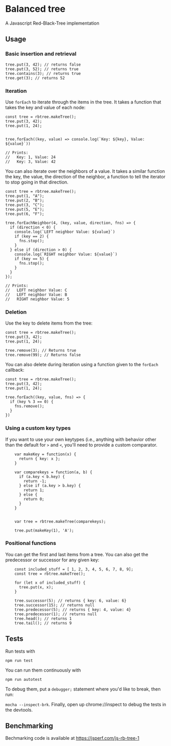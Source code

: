 
# Balanced tree

A Javascript Red-Black-Tree implementation

## Usage

### Basic insertion and retrieval

```const tree = rbtree.makeTree();
tree.put(3, 42); // returns false
tree.put(3, 52); // returns true
tree.contains(3); // returns true
tree.get(3); // returns 52
```


### Iteration

Use `forEach` to iterate through the items in the tree. It takes a function that takes the key and value of each node:

```
const tree = rbtree.makeTree();
tree.put(3, 42);
tree.put(1, 24);


tree.forEach((key, value) => console.log(`Key: ${key}, Value: ${value}`))

// Prints:
//   Key: 1, Value: 24
//   Key: 3, Value: 42
```

You can also iterate over the neighbors of a value. It takes a similar function the key, the value, the direction of the neighbor, a function to tell the iterator to stop going in that direction.

```
const tree = rbtree.makeTree();
tree.put(1, "A");
tree.put(2, "B");
tree.put(3, "C");
tree.put(5, "E");
tree.put(6, "F");

tree.forEachNeighbor(4, (key, value, direction, fns) => {
  if (direction < 0) {
    console.log(`LEFT neighbor Value: ${value}`)    
    if (key == 2) {
      fns.stop();
    }
  } else if (direction > 0) {
    console.log(`RIGHT neighbor Value: ${value}`)    
    if (key == 5) {
      fns.stop();
    }
  }
});

// Prints:
//   LEFT neighbor Value: C
//   LEFT neighbor Value: B
//   RIGHT neighbor Value: 5
```

### Deletion

Use the key to delete items from the tree:

```
const tree = rbtree.makeTree();
tree.put(3, 42);
tree.put(1, 24);

tree.remove(3); // Returns true
tree.remove(99); // Returns false
```

You can also delete during iteration using a function given to the `forEach` callback:

```
const tree = rbtree.makeTree();
tree.put(3, 42);
tree.put(1, 24);

tree.forEach((key, value, fns) => {
  if (key % 3 == 0) {
    fns.remove();
  }
})
```

### Using a custom key types

If you want to use your own keytypes (i.e., anything with behavior other than the default for `>` and `<`, you'll need to provide a custom comparator.

```
    var makeKey = function(x) {
      return { key: x };
    }

    var comparekeys = function(a, b) {
      if (a.key < b.key) {
        return -1;
      } else if (a.key > b.key) {
        return 1;
      } else {
        return 0;
      }
    }


    var tree = rbtree.makeTree(comparekeys);
    
    tree.put(makeKey(1), 'A');
```

### Positional functions

You can get the first and last items from a tree. You can also get the predecessor or successor for any given key:

```
    const included_stuff = [ 1, 2, 3, 4, 5, 6, 7, 8, 9];
    const tree = rbtree.makeTree();

    for (let x of included_stuff) {
      tree.put(x, x);
    }
    
    tree.successor(5); // returns { key: 6, value: 6}
    tree.successor(15); // returns null
    tree.predecessor(5); // returns { key: 4, value: 4}
    tree.predecessor(1); // returns null
    tree.head(); // returns 1
    tree.tail(); // returns 9
```

## Tests

Run tests with

`npm run test`

You can run them continuously with

`npm run autotest`

To debug them, put a `debugger;` statement where you'd like to break, then run:


`mocha --inspect-brk`. Finally, open up chrome://inspect to debug the tests in the devtools.


## Benchmarking

Bechmarking code is available at
https://jsperf.com/js-rb-tree-1
